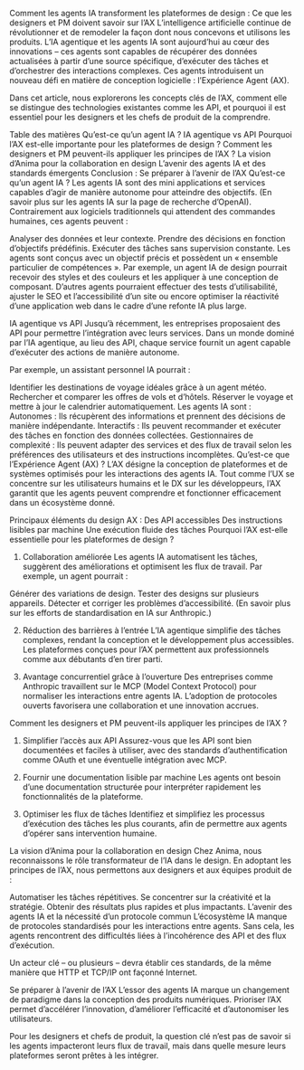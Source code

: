 Comment les agents IA transforment les plateformes de design : Ce que les designers et PM doivent savoir sur l’AX
L’intelligence artificielle continue de révolutionner et de remodeler la façon dont nous concevons et utilisons les produits. L’IA agentique et les agents IA sont aujourd’hui au cœur des innovations – ces agents sont capables de récupérer des données actualisées à partir d’une source spécifique, d’exécuter des tâches et d’orchestrer des interactions complexes. Ces agents introduisent un nouveau défi en matière de conception logicielle : l’Expérience Agent (AX).

Dans cet article, nous explorerons les concepts clés de l’AX, comment elle se distingue des technologies existantes comme les API, et pourquoi il est essentiel pour les designers et les chefs de produit de la comprendre.

Table des matières
Qu’est-ce qu’un agent IA ?
IA agentique vs API
Pourquoi l’AX est-elle importante pour les plateformes de design ?
Comment les designers et PM peuvent-ils appliquer les principes de l’AX ?
La vision d’Anima pour la collaboration en design
L’avenir des agents IA et des standards émergents
Conclusion : Se préparer à l’avenir de l’AX
Qu’est-ce qu’un agent IA ?
Les agents IA sont des mini applications et services capables d’agir de manière autonome pour atteindre des objectifs. (En savoir plus sur les agents IA sur la page de recherche d’OpenAI). Contrairement aux logiciels traditionnels qui attendent des commandes humaines, ces agents peuvent :

Analyser des données et leur contexte.
Prendre des décisions en fonction d’objectifs prédéfinis.
Exécuter des tâches sans supervision constante.
Les agents sont conçus avec un objectif précis et possèdent un « ensemble particulier de compétences ». Par exemple, un agent IA de design pourrait recevoir des styles et des couleurs et les appliquer à une conception de composant. D’autres agents pourraient effectuer des tests d’utilisabilité, ajuster le SEO et l’accessibilité d’un site ou encore optimiser la réactivité d’une application web dans le cadre d’une refonte IA plus large.

IA agentique vs API
Jusqu’à récemment, les entreprises proposaient des API pour permettre l’intégration avec leurs services. Dans un monde dominé par l’IA agentique, au lieu des API, chaque service fournit un agent capable d’exécuter des actions de manière autonome.

Par exemple, un assistant personnel IA pourrait :

Identifier les destinations de voyage idéales grâce à un agent météo.
Rechercher et comparer les offres de vols et d’hôtels.
Réserver le voyage et mettre à jour le calendrier automatiquement.
Les agents IA sont :
Autonomes : Ils récupèrent des informations et prennent des décisions de manière indépendante.
Interactifs : Ils peuvent recommander et exécuter des tâches en fonction des données collectées.
Gestionnaires de complexité : Ils peuvent adapter des services et des flux de travail selon les préférences des utilisateurs et des instructions incomplètes.
Qu’est-ce que l’Expérience Agent (AX) ?
L’AX désigne la conception de plateformes et de systèmes optimisés pour les interactions des agents IA. Tout comme l’UX se concentre sur les utilisateurs humains et le DX sur les développeurs, l’AX garantit que les agents peuvent comprendre et fonctionner efficacement dans un écosystème donné.

Principaux éléments du design AX :
Des API accessibles
Des instructions lisibles par machine
Une exécution fluide des tâches
Pourquoi l’AX est-elle essentielle pour les plateformes de design ?
1. Collaboration améliorée
Les agents IA automatisent les tâches, suggèrent des améliorations et optimisent les flux de travail. Par exemple, un agent pourrait :

Générer des variations de design.
Tester des designs sur plusieurs appareils.
Détecter et corriger les problèmes d’accessibilité.
(En savoir plus sur les efforts de standardisation en IA sur Anthropic.)

 2. Réduction des barrières à l’entrée
L’IA agentique simplifie des tâches complexes, rendant la conception et le développement plus accessibles. Les plateformes conçues pour l’AX permettent aux professionnels comme aux débutants d’en tirer parti.

3. Avantage concurrentiel grâce à l’ouverture
Des entreprises comme Anthropic travaillent sur le MCP (Model Context Protocol) pour normaliser les interactions entre agents IA. L’adoption de protocoles ouverts favorisera une collaboration et une innovation accrues.

Comment les designers et PM peuvent-ils appliquer les principes de l’AX ?
1. Simplifier l’accès aux API
Assurez-vous que les API sont bien documentées et faciles à utiliser, avec des standards d’authentification comme OAuth et une éventuelle intégration avec MCP.

2. Fournir une documentation lisible par machine
Les agents ont besoin d’une documentation structurée pour interpréter rapidement les fonctionnalités de la plateforme.

3. Optimiser les flux de tâches
Identifiez et simplifiez les processus d’exécution des tâches les plus courants, afin de permettre aux agents d’opérer sans intervention humaine.

La vision d’Anima pour la collaboration en design
Chez Anima, nous reconnaissons le rôle transformateur de l’IA dans le design. En adoptant les principes de l’AX, nous permettons aux designers et aux équipes produit de :

Automatiser les tâches répétitives.
Se concentrer sur la créativité et la stratégie.
Obtenir des résultats plus rapides et plus impactants.
L’avenir des agents IA et la nécessité d’un protocole commun
L’écosystème IA manque de protocoles standardisés pour les interactions entre agents. Sans cela, les agents rencontrent des difficultés liées à l’incohérence des API et des flux d’exécution.

Un acteur clé – ou plusieurs – devra établir ces standards, de la même manière que HTTP et TCP/IP ont façonné Internet.

Se préparer à l’avenir de l’AX
L’essor des agents IA marque un changement de paradigme dans la conception des produits numériques. Prioriser l’AX permet d’accélérer l’innovation, d’améliorer l’efficacité et d’autonomiser les utilisateurs.

Pour les designers et chefs de produit, la question clé n’est pas de savoir si les agents impacteront leurs flux de travail, mais dans quelle mesure leurs plateformes seront prêtes à les intégrer.